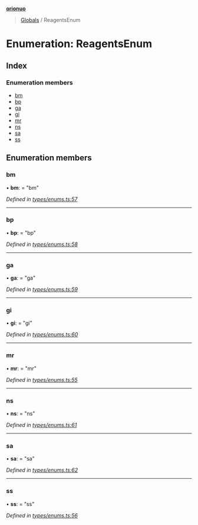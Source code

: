 **[orionuo](../README.md)**

> [Globals](../globals.md) / ReagentsEnum

# Enumeration: ReagentsEnum

## Index

### Enumeration members

* [bm](reagentsenum.md#bm)
* [bp](reagentsenum.md#bp)
* [ga](reagentsenum.md#ga)
* [gi](reagentsenum.md#gi)
* [mr](reagentsenum.md#mr)
* [ns](reagentsenum.md#ns)
* [sa](reagentsenum.md#sa)
* [ss](reagentsenum.md#ss)

## Enumeration members

### bm

•  **bm**:  = "bm"

*Defined in [types/enums.ts:57](https://github.com/msviha/orionuo/blob/e41bac5/src/types/enums.ts#L57)*

___

### bp

•  **bp**:  = "bp"

*Defined in [types/enums.ts:58](https://github.com/msviha/orionuo/blob/e41bac5/src/types/enums.ts#L58)*

___

### ga

•  **ga**:  = "ga"

*Defined in [types/enums.ts:59](https://github.com/msviha/orionuo/blob/e41bac5/src/types/enums.ts#L59)*

___

### gi

•  **gi**:  = "gi"

*Defined in [types/enums.ts:60](https://github.com/msviha/orionuo/blob/e41bac5/src/types/enums.ts#L60)*

___

### mr

•  **mr**:  = "mr"

*Defined in [types/enums.ts:55](https://github.com/msviha/orionuo/blob/e41bac5/src/types/enums.ts#L55)*

___

### ns

•  **ns**:  = "ns"

*Defined in [types/enums.ts:61](https://github.com/msviha/orionuo/blob/e41bac5/src/types/enums.ts#L61)*

___

### sa

•  **sa**:  = "sa"

*Defined in [types/enums.ts:62](https://github.com/msviha/orionuo/blob/e41bac5/src/types/enums.ts#L62)*

___

### ss

•  **ss**:  = "ss"

*Defined in [types/enums.ts:56](https://github.com/msviha/orionuo/blob/e41bac5/src/types/enums.ts#L56)*
